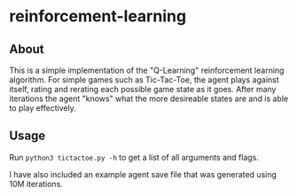 # reinforcement-learning

## About

This is a simple implementation of the "Q-Learning" reinforcement learning algorithm. For simple games such as Tic-Tac-Toe, the agent plays against itself, rating and rerating each possible game state as it goes. After many iterations the agent "knows" what the more desireable states are and is able to play effectively.

## Usage

Run `python3 tictactoe.py -h` to get a list of all arguments and flags.

I have also included an example agent save file that was generated using 10M iterations.
